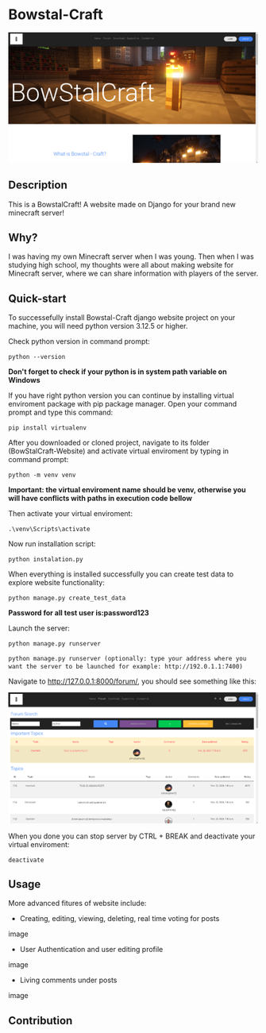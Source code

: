 # Bowstal-Craft
![Alt text](BowstalCraft.png)

## Description

This is a BowstalCraft! A website made on Django for your brand new minecraft server!

## Why?

I was having my own Minecraft server when I was young. Then when I was studying high school, my thoughts were all about making website for Minecraft server, where we can share information with players of the server.

## Quick-start

To successefully install Bowstal-Craft django website project on your machine, you will need python version 3.12.5 or higher. 

Check python version in command prompt:
```
python --version
```

**Don't forget to check if your python is in system path variable on Windows**

If you have right python version you can continue by installing virtual enviroment package with pip package manager. Open your command prompt and type this command:
```
pip install virtualenv
```

After you downloaded or cloned project, navigate to its folder (BowStalCraft-Website) and activate virtual enviroment by typing in command prompt:
```
python -m venv venv
```

**Important: the virtual enviroment name should be venv, otherwise you will have conflicts with paths in execution code bellow**

Then activate your virtual enviroment:
```
.\venv\Scripts\activate
```

Now run installation script:
```
python instalation.py
```

When everything is installed successfully you can create test data to explore website functionality:
```
python manage.py create_test_data
```
**Password for all test user is:password123**

Launch the server:
```
python manage.py runserver
```
```
python manage.py runserver (optionally: type your address where you want the server to be launched for example: http://192.0.1.1:7400)
```

Navigate to http://127.0.0.1:8000/forum/, you should see something like this:

![Alt text](BowstalCraftForum.png)

When you done you can stop server by CTRL + BREAK and deactivate your virtual enviroment:
```
deactivate
```

## Usage

More advanced fitures of website include:
- Creating, editing, viewing, deleting, real time voting for posts

image

- User Authentication and user editing profile

image

- Living comments under posts

image


## Contribution


